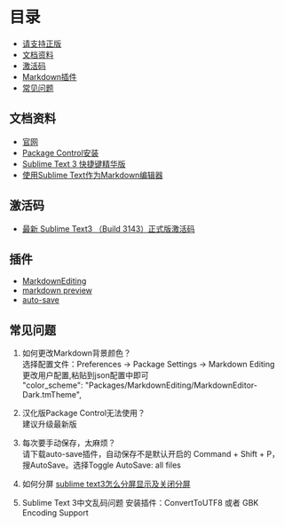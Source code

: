 # 目录 

* [请支持正版](https://www.sublimetext.com/)
* [文档资料](#文档资料)
* [激活码](#激活码)
* [Markdown插件](#Markdown插件)
* [常见问题](#常见问题)

## 文档资料

* [官网](https://www.sublimetext.com/)
* [Package Control安装](https://packagecontrol.io/)
* [Sublime Text 3 快捷键精华版](https://segmentfault.com/a/1190000002570753)
* [使用Sublime Text作为Markdown编辑器](http://www.cnblogs.com/IPrograming/p/Sublime-markdown-editor.html)

## 激活码

* [最新 Sublime Text3 （Build 3143）正式版激活码](https://juejin.im/post/59c20fe0f265da0658151d6f)

## 插件

* [MarkdownEditing](https://github.com/SublimeText-Markdown/MarkdownEditing)
* [markdown preview](https://github.com/revolunet/sublimetext-markdown-preview)
* [auto-save](https://packagecontrol.io/packages/auto-save)

## 常见问题

1. 如何更改Markdown背景颜色？  
    选择配置文件：Preferences -> Package Settings -> Markdown Editing  
    更改用户配置,粘贴到json配置中即可  
    "color_scheme": "Packages/MarkdownEditing/MarkdownEditor-Dark.tmTheme",

2. 汉化版Package Control无法使用？  
    建议升级最新版

3. 每次要手动保存，太麻烦？  
    请下载auto-save插件，自动保存不是默认开启的
    Command + Shift + P， 搜AutoSave。选择Toggle AutoSave: all files

4. 如何分屏
    [sublime text3怎么分屏显示及关闭分屏](https://jingyan.baidu.com/article/25648fc19473bb9191fd00c2.html)

5. Sublime Text 3中文乱码问题
    安装插件：ConvertToUTF8 或者 GBK Encoding Support

